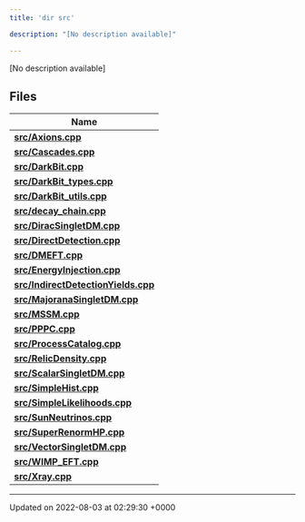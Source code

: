 ```yaml
---
title: 'dir src'

description: "[No description available]"

---
```







[No description available]

## Files

| Name           |
| -------------- |
| **[src/Axions.cpp](/documentation/code/gambit_sphinx/files/axions_8cpp/#file-axions.cpp)**  |
| **[src/Cascades.cpp](/documentation/code/gambit_sphinx/files/cascades_8cpp/#file-cascades.cpp)**  |
| **[src/DarkBit.cpp](/documentation/code/gambit_sphinx/files/darkbit_8cpp/#file-darkbit.cpp)**  |
| **[src/DarkBit_types.cpp](/documentation/code/gambit_sphinx/files/darkbit__types_8cpp/#file-darkbit-types.cpp)**  |
| **[src/DarkBit_utils.cpp](/documentation/code/gambit_sphinx/files/darkbit__utils_8cpp/#file-darkbit-utils.cpp)**  |
| **[src/decay_chain.cpp](/documentation/code/gambit_sphinx/files/decay__chain_8cpp/#file-decay-chain.cpp)**  |
| **[src/DiracSingletDM.cpp](/documentation/code/gambit_sphinx/files/diracsingletdm_8cpp/#file-diracsingletdm.cpp)**  |
| **[src/DirectDetection.cpp](/documentation/code/gambit_sphinx/files/directdetection_8cpp/#file-directdetection.cpp)**  |
| **[src/DMEFT.cpp](/documentation/code/gambit_sphinx/files/dmeft_8cpp/#file-dmeft.cpp)**  |
| **[src/EnergyInjection.cpp](/documentation/code/gambit_sphinx/files/energyinjection_8cpp/#file-energyinjection.cpp)**  |
| **[src/IndirectDetectionYields.cpp](/documentation/code/gambit_sphinx/files/indirectdetectionyields_8cpp/#file-indirectdetectionyields.cpp)**  |
| **[src/MajoranaSingletDM.cpp](/documentation/code/gambit_sphinx/files/majoranasingletdm_8cpp/#file-majoranasingletdm.cpp)**  |
| **[src/MSSM.cpp](/documentation/code/gambit_sphinx/files/mssm_8cpp/#file-mssm.cpp)**  |
| **[src/PPPC.cpp](/documentation/code/gambit_sphinx/files/pppc_8cpp/#file-pppc.cpp)**  |
| **[src/ProcessCatalog.cpp](/documentation/code/gambit_sphinx/files/processcatalog_8cpp/#file-processcatalog.cpp)**  |
| **[src/RelicDensity.cpp](/documentation/code/gambit_sphinx/files/relicdensity_8cpp/#file-relicdensity.cpp)**  |
| **[src/ScalarSingletDM.cpp](/documentation/code/gambit_sphinx/files/scalarsingletdm_8cpp/#file-scalarsingletdm.cpp)**  |
| **[src/SimpleHist.cpp](/documentation/code/gambit_sphinx/files/simplehist_8cpp/#file-simplehist.cpp)**  |
| **[src/SimpleLikelihoods.cpp](/documentation/code/gambit_sphinx/files/simplelikelihoods_8cpp/#file-simplelikelihoods.cpp)**  |
| **[src/SunNeutrinos.cpp](/documentation/code/gambit_sphinx/files/sunneutrinos_8cpp/#file-sunneutrinos.cpp)**  |
| **[src/SuperRenormHP.cpp](/documentation/code/gambit_sphinx/files/superrenormhp_8cpp/#file-superrenormhp.cpp)**  |
| **[src/VectorSingletDM.cpp](/documentation/code/gambit_sphinx/files/vectorsingletdm_8cpp/#file-vectorsingletdm.cpp)**  |
| **[src/WIMP_EFT.cpp](/documentation/code/gambit_sphinx/files/wimp__eft_8cpp/#file-wimp-eft.cpp)**  |
| **[src/Xray.cpp](/documentation/code/gambit_sphinx/files/xray_8cpp/#file-xray.cpp)**  |






-------------------------------

Updated on 2022-08-03 at 02:29:30 +0000
